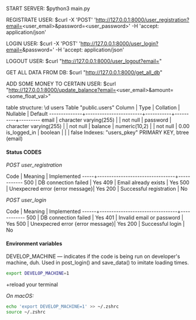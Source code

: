 START SERVER:
  $python3 main.py

REGISTRATE USER:
  $curl -X 'POST' 'http://127.0.0.1:8000/user_registration?email=<user_email>&password=<user_password>' -H 'accept: application/json'

LOGIN USER:
  $curl -X 'POST' 'http://127.0.0.1:8000/user_login?email=<email>&password=<password>' -H 'accept: application/json'

LOGOUT USER:
  $curl "http://127.0.0.1:8000/user_logout?email=<email>" 


GET ALL DATA FROM DB:
  $curl "http://127.0.0.1:8000/get_all_db" 

ADD SOME MONEY TO CERTAIN USER:
  $curl "http://127.0.0.1:8000/update_balance?email=<user_email>&amount=<some_float_val>"



table structure:
\d users
                          Table "public.users"
    Column    |          Type          | Collation | Nullable | Default 
--------------+------------------------+-----------+----------+---------
 email        | character varying(255) |           | not null | 
 password     | character varying(255) |           | not null | 
 balance      | numeric(10,2)          |           | not null | 0.00
 is_logged_in | boolean                |           |          | false
Indexes:
    "users_pkey" PRIMARY KEY, btree (email)


#### Status CODES
*POST user_registration*

Code | Meaning                         | Implemented
-----+---------------------------------+------------
500  | DB connection failed            | Yes
409  | Email already exists            | Yes
500  | Unexpecred error {error message}| Yes
200  | Successful registration         | No



*POST user_login*

Code  | Meaning                         | Implemented
------+---------------------------------+------------
500   | DB connection failed            | Yes
401   | Invalid email or password       | Yes
500   | Unexpecred error {error message}| Yes
200   | Successful login                | No


#### Environment variables
DEVELOP_MACHINE — indicates if the code is being run on developer's machine, duh.
Used in post_login() and save_data() to imitate loading times.

```sh
export DEVELOP_MACHINE=1
```
+reload your terminal

_On macOS:_
```sh
echo 'export DEVELOP_MACHINE=1' >> ~/.zshrc
source ~/.zshrc
```